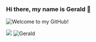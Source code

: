 

### Hi there, my name is Gerald 👋

![Welcome to my GitHub!](https://user-images.githubusercontent.com/95309791/159108717-90371729-2f31-45fe-bed9-b8f0d87f5404.png)

<!--
**kiancarson99/kiancarson99** is a ✨ _special_ ✨ repository because its `README.md` (this file) appears on your GitHub profile.

Here are some ideas to get you started:

- 🔭 I’m currently working on ...
- 🌱 I’m currently learning ...
- 👯 I’m looking to collaborate on ...
- 🤔 I’m looking for help with ...
- 💬 Ask me about ...
- 📫 How to reach me: ...
- 😄 Pronouns: ...
- ⚡ Fun fact: ...
-->



![](https://img.shields.io/youtube/views/NEdOCvexyck?label=Gerald&logoColor=yellow&style=social)
![Gerald](https://static.wikia.nocookie.net/disney/images/6/6c/Gerald_Sea_Lion.png/revision/latest/top-crop/width/360/height/360?cb=20160601234240) 

